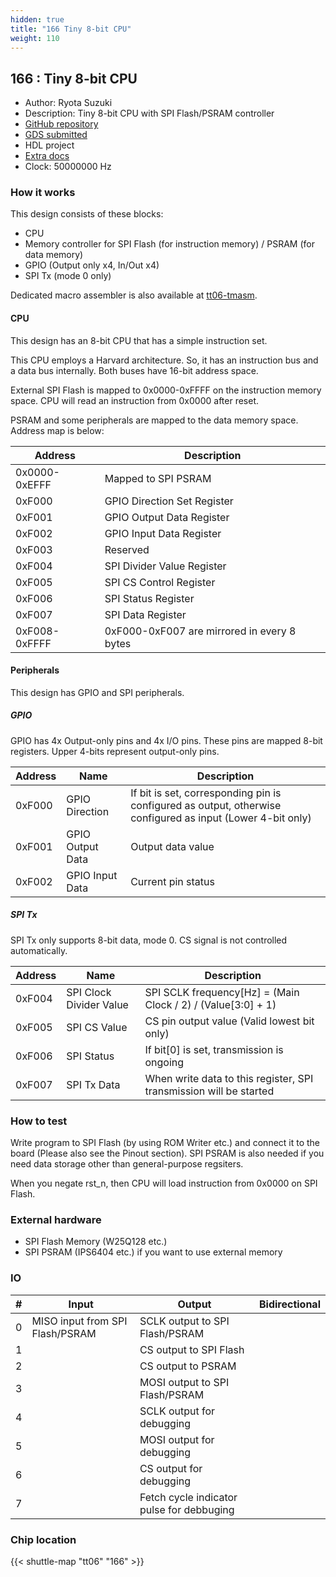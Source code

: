 ```yaml
---
hidden: true
title: "166 Tiny 8-bit CPU"
weight: 110
---
```


## 166 : Tiny 8-bit CPU

* Author: Ryota Suzuki
* Description: Tiny 8-bit CPU with SPI Flash/PSRAM controller
* [GitHub repository](https://github.com/JA1TYE/tt06-TYE-tiny-cpu)
* [GDS submitted](https://github.com/JA1TYE/tt06-TYE-tiny-cpu/actions/runs/8674224237)
* HDL project
* [Extra docs]()
* Clock: 50000000 Hz

<!---

This file is used to generate your project datasheet. Please fill in the information below and delete any unused
sections.

You can also include images in this folder and reference them in the markdown. Each image must be less than
512 kb in size, and the combined size of all images must be less than 1 MB.
-->


### How it works

This design consists of these blocks:

- CPU
- Memory controller for SPI Flash (for instruction memory) / PSRAM (for data memory)
- GPIO (Output only x4, In/Out x4)
- SPI Tx (mode 0 only)

Dedicated macro assembler is also available at [tt06-tmasm](https://github.com/JA1TYE/tt06-tmasm).

#### CPU

This design has an 8-bit CPU that has a simple instruction set.

This CPU employs a Harvard architecture. So, it has an instruction bus and a data bus internally.
Both buses have 16-bit address space.

External SPI Flash is mapped to 0x0000-0xFFFF on the instruction memory space.
CPU will read an instruction from 0x0000 after reset.

PSRAM and some peripherals are mapped to the data memory space.
Address map is below:

|Address|Description|
|---|---|
|0x0000-0xEFFF|Mapped to SPI PSRAM|
|0xF000|GPIO Direction Set Register|
|0xF001|GPIO Output Data Register|
|0xF002|GPIO Input Data Register|
|0xF003|Reserved|
|0xF004|SPI Divider Value Register|
|0xF005|SPI CS Control Register|
|0xF006|SPI Status Register|
|0xF007|SPI Data Register|
|0xF008-0xFFFF|0xF000-0xF007 are mirrored in every 8 bytes|

#### Peripherals

This design has GPIO and SPI peripherals.

##### GPIO

GPIO has 4x Output-only pins and 4x I/O pins.
These pins are mapped 8-bit registers. Upper 4-bits represent output-only pins.

|Address|Name|Description|
|---|---|---|
|0xF000|GPIO Direction|If bit is set, corresponding pin is configured as output, otherwise configured as input (Lower 4-bit only)|
|0xF001|GPIO Output Data|Output data value|
|0xF002|GPIO Input Data|Current pin status|

##### SPI Tx

SPI Tx only supports 8-bit data, mode 0.
CS signal is not controlled automatically.

|Address|Name|Description|
|---|---|---|
|0xF004|SPI Clock Divider Value|SPI SCLK frequency[Hz] = (Main Clock / 2) / (Value[3:0] + 1) |
|0xF005|SPI CS Value|CS pin output value (Valid lowest bit only)|
|0xF006|SPI Status|If bit[0] is set, transmission is ongoing|
|0xF007|SPI Tx Data|When write data to this register, SPI transmission will be started|

### How to test

Write program to SPI Flash (by using ROM Writer etc.) and connect it to the board (Please also see the Pinout section).
SPI PSRAM is also needed if you need data storage other than general-purpose regsiters.

When you negate rst_n, then CPU will load instruction from 0x0000 on SPI Flash.

### External hardware

- SPI Flash Memory (W25Q128 etc.)
- SPI PSRAM (IPS6404 etc.) if you want to use external memory


### IO

| #             | Input    | Output   | Bidirectional   |
| ------------- | -------- | -------- | --------------- |
| 0 | MISO input from SPI Flash/PSRAM  | SCLK output to SPI Flash/PSRAM  |      |
| 1 |   | CS output to SPI Flash  |      |
| 2 |   | CS output to PSRAM  |      |
| 3 |   | MOSI output to SPI Flash/PSRAM  |      |
| 4 |   | SCLK output for debugging  |      |
| 5 |   | MOSI output for debugging  |      |
| 6 |   | CS output for debugging  |      |
| 7 |   | Fetch cycle indicator pulse for debbuging  |      |


### Chip location

{{< shuttle-map "tt06" "166" >}}
